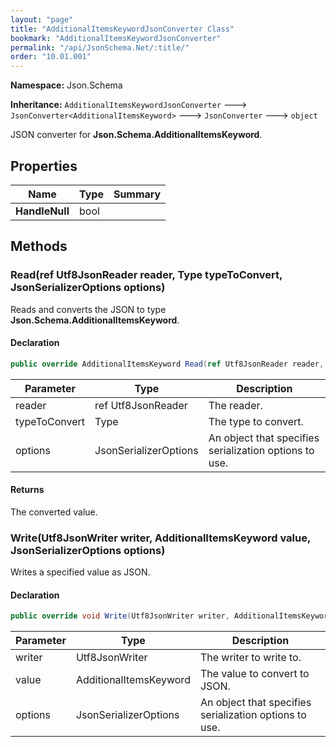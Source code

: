 ```yaml
---
layout: "page"
title: "AdditionalItemsKeywordJsonConverter Class"
bookmark: "AdditionalItemsKeywordJsonConverter"
permalink: "/api/JsonSchema.Net/:title/"
order: "10.01.001"
---
```

**Namespace:** Json.Schema

**Inheritance:**
`AdditionalItemsKeywordJsonConverter`
 🡒 
`JsonConverter<AdditionalItemsKeyword>`
 🡒 
`JsonConverter`
 🡒 
`object`

JSON converter for **Json.Schema.AdditionalItemsKeyword**.

## Properties

| Name | Type | Summary |
|---|---|---|
| **HandleNull** | bool |  |

## Methods

### Read(ref Utf8JsonReader reader, Type typeToConvert, JsonSerializerOptions options)

Reads and converts the JSON to type **Json.Schema.AdditionalItemsKeyword**.

#### Declaration

```c#
public override AdditionalItemsKeyword Read(ref Utf8JsonReader reader, Type typeToConvert, JsonSerializerOptions options)
```

| Parameter | Type | Description |
|---|---|---|
| reader | ref Utf8JsonReader | The reader. |
| typeToConvert | Type | The type to convert. |
| options | JsonSerializerOptions | An object that specifies serialization options to use. |


#### Returns

The converted value.

### Write(Utf8JsonWriter writer, AdditionalItemsKeyword value, JsonSerializerOptions options)

Writes a specified value as JSON.

#### Declaration

```c#
public override void Write(Utf8JsonWriter writer, AdditionalItemsKeyword value, JsonSerializerOptions options)
```

| Parameter | Type | Description |
|---|---|---|
| writer | Utf8JsonWriter | The writer to write to. |
| value | AdditionalItemsKeyword | The value to convert to JSON. |
| options | JsonSerializerOptions | An object that specifies serialization options to use. |



